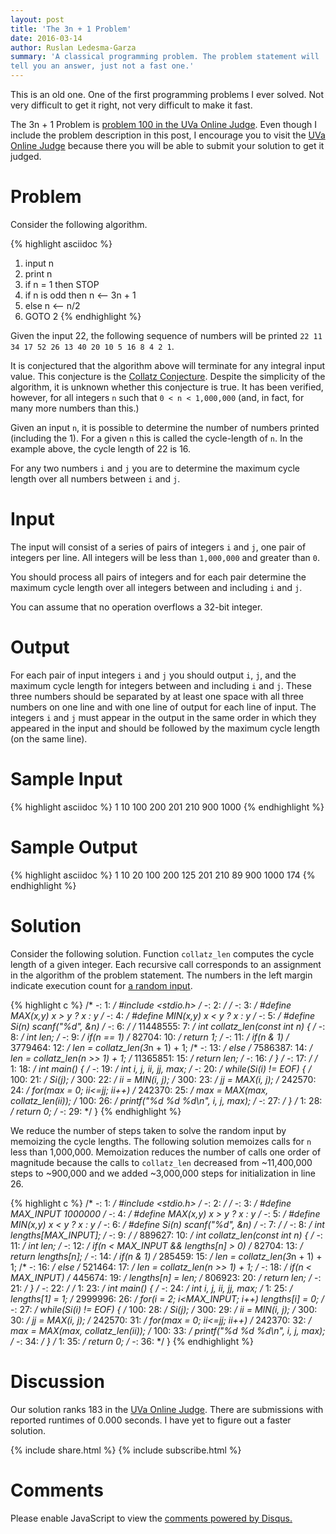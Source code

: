 ```yaml
---
layout: post
title: 'The 3n + 1 Problem'
date: 2016-03-14
author: Ruslan Ledesma-Garza
summary: 'A classical programming problem. The problem statement will
tell you an answer, just not a fast one.'
---
```


This is an old one.  One of the first programming
problems I ever solved.  Not very difficult to get it right, not very
difficult to make it fast.

The 3n + 1 Problem is [problem 100 in the UVa Online
Judge](https://uva.onlinejudge.org/index.php?option=com_onlinejudge&Itemid=8&category=3&page=show_problem&problem=36).
Even though I include the problem description in this post, I
encourage you to visit the [UVa Online
Judge](https://uva.onlinejudge.org/index.php) because there you will
be able to submit your solution to get it judged.

# Problem

Consider the following algorithm.


{% highlight asciidoc %}
1. input n
2. print n
3. if n = 1 then STOP
4. if n is odd then n <-- 3n + 1
5. else             n <-- n/2
6. GOTO 2
{% endhighlight %}


Given the input 22, the following sequence of numbers will be printed
`22 11 34 17 52 26 13 40 20 10 5 16 8 4 2 1`.

It is conjectured that the algorithm above will terminate for any
integral input value.  This conjecture is the [Collatz
Conjecture](https://en.wikipedia.org/wiki/Collatz_conjecture).
Despite the simplicity of the algorithm, it is unknown whether this
conjecture is true. It has been verified, however, for all integers
`n` such that `0 < n < 1,000,000` (and, in fact, for many more numbers
than this.)

Given an input `n`, it is possible to determine the number of numbers
printed (including the 1). For a given `n` this is called the
cycle-length of `n`. In the example above, the cycle length of 22 is
16.

For any two numbers `i` and `j` you are to determine the maximum cycle
length over all numbers between `i` and `j`.

# Input

The input will consist of a series of pairs of integers `i` and `j`,
one pair of integers per line. All integers will be less than
`1,000,000` and greater than `0`.

You should process all pairs of integers and for each pair determine
the maximum cycle length over all integers between and including `i`
and `j`.

You can assume that no operation overflows a 32-bit integer.

# Output

For each pair of input integers `i` and `j` you should output `i`,
`j`, and the maximum cycle length for integers between and including
`i` and `j`. These three numbers should be separated by at least one
space with all three numbers on one line and with one line of output
for each line of input. The integers `i` and `j` must appear in the output
in the same order in which they appeared in the input and should be
followed by the maximum cycle length (on the same line).

# Sample Input

{% highlight asciidoc %}
1 10
100 200
201 210
900 1000
{% endhighlight %}

# Sample Output

{% highlight asciidoc %}
1 10 20
100 200 125
201 210 89
900 1000 174
{% endhighlight %}

# Solution

Consider the following solution.  Function `collatz_len` computes the
cycle length of a given integer.  Each recursive call corresponds to an
assignment in the algorithm of the problem statement.  The numbers in
the left margin indicate execution count for [a random
input](https://github.com/mrrusof/algorithms/blob/master/uva/100-the-3n-plus-1-problem/random.in).

{% highlight c %}
/*        -:    1: */ #include <stdio.h>
/*        -:    2: */ 
/*        -:    3: */ #define MAX(x,y) x > y ? x : y
/*        -:    4: */ #define MIN(x,y) x < y ? x : y
/*        -:    5: */ #define Si(n) scanf("%d", &n)
/*        -:    6: */ 
/* 11448555:    7: */ int collatz_len(const int n) {
/*        -:    8: */   int len;
/*        -:    9: */   if(n == 1)
/*    82704:   10: */     return 1;
/*        -:   11: */   if(n & 1)
/*  3779464:   12: */     len = collatz_len(3*n + 1) + 1;
/*        -:   13: */   else
/*  7586387:   14: */     len = collatz_len(n >> 1) + 1;
/* 11365851:   15: */   return len;
/*        -:   16: */ }
/*        -:   17: */ 
/*        1:   18: */ int main() {
/*        -:   19: */   int i, j, ii, jj, max;
/*        -:   20: */   while(Si(i) != EOF) {
/*      100:   21: */     Si(j);
/*      300:   22: */     ii = MIN(i, j);
/*      300:   23: */     jj = MAX(i, j);
/*   242570:   24: */     for(max = 0; ii<=jj; ii++)
/*   242370:   25: */       max = MAX(max, collatz_len(ii));
/*      100:   26: */     printf("%d %d %d\n", i, j, max);
/*        -:   27: */   }
/*        1:   28: */   return 0;
/*        -:   29: */ }
{% endhighlight %}

We reduce the number of steps taken to solve the random input by
memoizing the cycle lengths.  The following solution memoizes calls
for `n` less than 1,000,000.  Memoization reduces the number of calls
one order of magnitude because the calls to `collatz_len` decreased
from ~11,400,000 steps to ~900,000 and we added ~3,000,000 steps for
initialization in line 26.

{% highlight c %}
/*        -:    1: */ #include <stdio.h>
/*        -:    2: */ 
/*        -:    3: */ #define MAX_INPUT 1000000
/*        -:    4: */ #define MAX(x,y) x > y ? x : y
/*        -:    5: */ #define MIN(x,y) x < y ? x : y
/*        -:    6: */ #define Si(n) scanf("%d", &n)
/*        -:    7: */ 
/*        -:    8: */ int lengths[MAX_INPUT];
/*        -:    9: */ 
/*   889627:   10: */ int collatz_len(const int n) {
/*        -:   11: */   int len;
/*        -:   12: */   if(n < MAX_INPUT && lengths[n] > 0)
/*    82704:   13: */     return lengths[n];
/*        -:   14: */   if(n & 1)
/*   285459:   15: */     len = collatz_len(3*n + 1) + 1;
/*        -:   16: */   else
/*   521464:   17: */     len = collatz_len(n >> 1) + 1;
/*        -:   18: */   if(n < MAX_INPUT)
/*   445674:   19: */     lengths[n] = len;
/*   806923:   20: */   return len;
/*        -:   21: */ }
/*        -:   22: */ 
/*        1:   23: */ int main() {
/*        -:   24: */   int i, j, ii, jj, max;
/*        1:   25: */   lengths[1] = 1;
/*  2999996:   26: */   for(i = 2; i<MAX_INPUT; i++) lengths[i] = 0;
/*        -:   27: */   while(Si(i) != EOF) {
/*      100:   28: */     Si(j);
/*      300:   29: */     ii = MIN(i, j);
/*      300:   30: */     jj = MAX(i, j);
/*   242570:   31: */     for(max = 0; ii<=jj; ii++)
/*   242370:   32: */       max = MAX(max, collatz_len(ii));
/*      100:   33: */     printf("%d %d %d\n", i, j, max);
/*        -:   34: */   }
/*        1:   35: */   return 0;
/*        -:   36: */ }
{% endhighlight %}

# Discussion

Our solution ranks 183 in the [UVa Online
Judge](https://uva.onlinejudge.org/index.php).
There are submissions with reported runtimes of 0.000 seconds.
I have yet to figure out a faster solution.

{% include share.html %}
{% include subscribe.html %}

# Comments

<div id="disqus_thread"></div>
<script>
    /**
     *  RECOMMENDED CONFIGURATION VARIABLES: EDIT AND UNCOMMENT THE SECTION BELOW TO INSERT DYNAMIC VALUES FROM YOUR PLATFORM OR CMS.
     *  LEARN WHY DEFINING THESE VARIABLES IS IMPORTANT: https://disqus.com/admin/universalcode/#configuration-variables
     */
    var disqus_config = function () {
    this.page.url = 'http://ruslanledesma.com/2016/03/14/the-3n-plus-1-problem.html'; // Replace PAGE_URL with your page's canonical URL variable
    this.page.identifier = '2016-03-14-the-3n-plus-1-problem'; // Replace PAGE_IDENTIFIER with your page's unique identifier variable
    };
    (function() { // DON'T EDIT BELOW THIS LINE
        var d = document, s = d.createElement('script');

        s.src = '//definecode.disqus.com/embed.js';

        s.setAttribute('data-timestamp', +new Date());
        (d.head || d.body).appendChild(s);
    })();
</script>
<noscript>Please enable JavaScript to view the <a href="https://disqus.com/?ref_noscript" rel="nofollow">comments powered by Disqus.</a></noscript>
